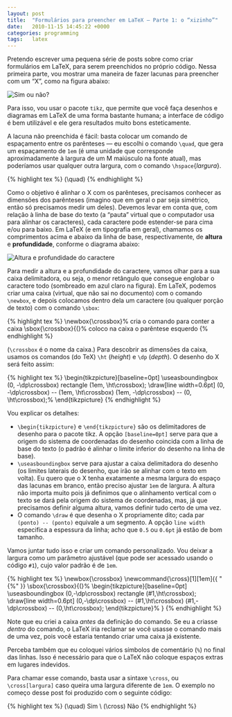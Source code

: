 ```yaml
---
layout: post
title:  "Formulários para preencher em LaTeX – Parte 1: o “xizinho”"
date:   2010-11-15 14:45:22 +0000
categories: programming
tags:   latex
---
```

Pretendo escrever uma pequena série de posts sobre como criar formulários em LaTeX, para serem preenchidos no próprio código. Nessa primeira parte, vou mostrar uma maneira de fazer lacunas para preencher com um “X”, como na figura abaixo:

![Sim ou não?]({filename}/assets/2010/11/simnao.png)

Para isso, vou usar o pacote `tikz`, que permite que você faça desenhos e diagramas em LaTeX de uma forma bastante humana; a interface de código é bem utilizável e ele gera resultados muito bons esteticamente.

A lacuna não preenchida é fácil: basta colocar um comando de espaçamento entre os parênteses — eu escolhi o comando `\quad`, que gera um espaçamento de `1em` (é uma unidade que corresponde aproximadamente à largura de um M maiúsculo na fonte atual), mas poderíamos usar qualquer outra largura, com o comando `\hspace`{*largura*}.

{% highlight tex %}
(\quad)
{% endhighlight %}

Como o objetivo é alinhar o X com os parênteses, precisamos conhecer as dimensões dos parênteses (imagino que em geral o par seja simétrico, então só precisamos medir um deles). Devemos levar em conta que, com relação à linha de base do texto (a “pauta” virtual que o computador usa para alinhar os caracteres), cada caractere pode estender-se para cima e/ou para baixo. Em LaTeX (e em tipografia em geral), chamamos os comprimentos acima e abaixo da linha de base, respectivamente, de **altura** e **profundidade**, conforme o diagrama abaixo:

![Altura e profundidade do caractere]({filename}/assets/2010/11/baseline1.png)

Para medir a altura e a profundidade do caractere, vamos olhar para a sua caixa delimitadora, ou seja, o menor retângulo que consegue englobar o caractere todo (sombreado em azul claro na figura). Em LaTeX, podemos criar uma caixa (virtual, que não sai no documento) com o comando `\newbox`, e depois colocamos dentro dela um caractere (ou qualquer porção de texto) com o comando `\sbox`:

{% highlight tex %}
\newbox{\crossbox}% cria o comando para conter a caixa
\sbox{\crossbox}{(}% coloco na caixa o parêntese esquerdo
{% endhighlight %}

(`\crossbox` é o nome da caixa.) Para descobrir as dimensões da caixa, usamos os comandos (do TeX) `\ht` (*height*) e `\dp` (*depth*). O desenho do X será feito assim:

{% highlight tex %}
  \begin{tikzpicture}[baseline=0pt]
  \useasboundingbox (0, -\dp\crossbox) rectangle (1em, \ht\crossbox);
  \draw[line width=0.6pt]
    (0, -\dp\crossbox) -- (1em, \ht\crossbox)
    (1em, -\dp\crossbox) -- (0, \ht\crossbox);%
  \end{tikzpicture}
{% endhighlight %}

Vou explicar os detalhes:

* `\begin{tikzpicture}` e `\end{tikzpicture}` são os delimitadores de desenho para o pacote tikz. A opção `[baseline=0pt]` serve para que a origem do sistema de coordenadas do desenho coincida com a linha de base do texto (o padrão é alinhar o limite inferior do desenho na linha de base).
* `\useasboundingbox` serve para ajustar a caixa delimitadora do desenho (os limites laterais do desenho, que irão se alinhar com o texto em volta). Eu quero que o X tenha exatamente a mesma largura do espaço das lacunas em branco, então preciso ajustar `1em` de largura. A altura não importa muito pois já definimos que o alinhamento vertical com o texto se dará pela origem do sistema de coordenadas, mas, já que precisamos definir alguma altura, vamos definir tudo certo de uma vez.
* O comando `\draw` é que desenha o X propriamente dito; cada par `(ponto) -- (ponto)` equivale a um segmento. A opção `line width` especifica a espessura da linha; acho que `0.5` ou `0.6pt` já estão de bom tamanho.

Vamos juntar tudo isso e criar um comando personalizado. Vou deixar a largura como um parâmetro ajustável (que pode ser acessado usando o código `#1`), cujo valor padrão é de `1em`.

{% highlight tex %}
\newbox{\crossbox}
\newcommand{\cross}[1][1em]{{ "{%" }}
  \sbox{\crossbox}{(}%
  \begin{tikzpicture}[baseline=0pt]
  \useasboundingbox (0,-\dp\crossbox) rectangle (#1,\ht\crossbox);
  \draw[line width=0.6pt]
    (0,-\dp\crossbox) -- (#1,\ht\crossbox)
    (#1,-\dp\crossbox) -- (0,\ht\crossbox);
  \end{tikzpicture}%
}
{% endhighlight %}

Note que eu criei a caixa *antes* da definição do comando. Se eu a criasse *dentro* do comando, o LaTeX iria reclamar se você usasse o comando mais de uma vez, pois você estaria tentando criar uma caixa já existente.

Perceba também que eu coloquei vários símbolos de comentário (`%`) no final das linhas. Isso é necessário para que o LaTeX não coloque espaços extras em lugares indevidos.

Para chamar esse comando, basta usar a sintaxe `\cross`, ou `\cross[largura]` caso queira uma largura diferente de `1em`. O exemplo no começo desse post foi produzido com o seguinte código:

{% highlight tex %}
(\quad) Sim \\
(\cross) Não
{% endhighlight %}
